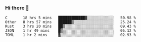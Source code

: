 ### Hi there 👋

<!--
**WShiBin/WShiBin** is a ✨ _special_ ✨ repository because its `README.md` (this file) appears on your GitHub profile.

Here are some ideas to get you started:

- 🔭 I’m currently working on ...
- 🌱 I’m currently learning ...
- 👯 I’m looking to collaborate on ...
- 🤔 I’m looking for help with ...
- 💬 Ask me about ...
- 📫 How to reach me: ...
- 😄 Pronouns: ...
- ⚡ Fun fact: ...
-->

<!--START_SECTION:waka-->
```text
C       18 hrs 5 mins   ████████████▓░░░░░░░░░░░░   50.98 % 
Other   8 hrs 57 mins   ██████▒░░░░░░░░░░░░░░░░░░   25.24 % 
Rust    3 hrs 20 mins   ██▒░░░░░░░░░░░░░░░░░░░░░░   09.43 % 
JSON    1 hr 49 mins    █▒░░░░░░░░░░░░░░░░░░░░░░░   05.12 % 
TOML    1 hr 2 mins     ▓░░░░░░░░░░░░░░░░░░░░░░░░   02.93 % 
```
<!--END_SECTION:waka-->

